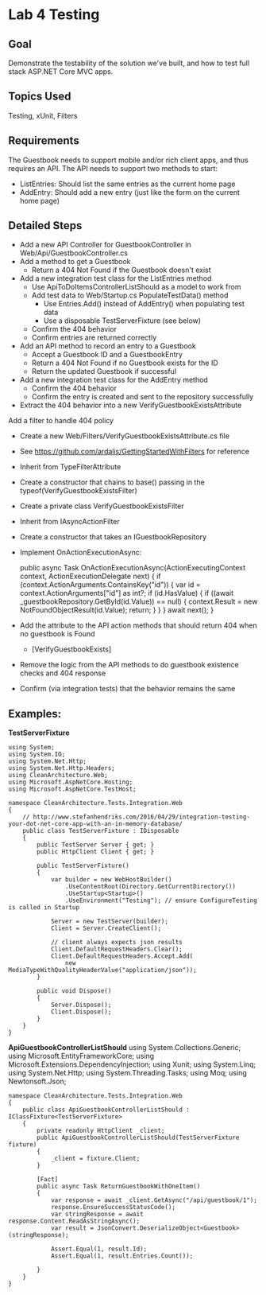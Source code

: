 # Lab 4 Testing

## Goal
Demonstrate the testability of the solution we've built, and how to test full stack ASP.NET Core MVC apps.

## Topics Used
Testing, xUnit, Filters

## Requirements

The Guestbook needs to support mobile and/or rich client apps, and thus requires an API. The API needs to support two methods to start:

- ListEntries: Should list the same entries as the current home page
- AddEntry: Should add a new entry (just like the form on the current home page)

## Detailed Steps

- Add a new API Controller for GuestbookController in Web/Api/GuestbookController.cs
- Add a method to get a Guestbook
    - Return a 404 Not Found if the Guestbook doesn't exist
- Add a new integration test class for the ListEntries method
    - Use ApiToDoItemsControllerListShould as a model to work from
    - Add test data to Web/Startup.cs PopulateTestData() method
        - Use Entries.Add() instead of AddEntry() when populating test data
        - Use a disposable TestServerFixture (see below)
    - Confirm the 404 behavior
    - Confirm entries are returned correctly
- Add an API method to record an entry to a Guestbook
    - Accept a Guestbook ID and a GuestbookEntry
    - Return a 404 Not Found if no Guestbook exists for the ID
    - Return the updated Guestbook if successful
- Add a new integration test class for the AddEntry method
    - Confirm the 404 behavior
    - Confirm the entry is created and sent to the repository successfully
- Extract the 404 behavior into a new VerifyGuestbookExistsAttribute

Add a filter to handle 404 policy
- Create a new Web/Filters/VerifyGuestbookExistsAttribute.cs file
- See https://github.com/ardalis/GettingStartedWithFilters for reference
- Inherit from TypeFilterAttribute
- Create a constructor that chains to base() passing in the typeof(VerifyGuestbookExistsFilter)
- Create a private class VerifyGuestbookExistsFilter
- Inherit from IAsyncActionFilter
- Create a constructor that takes an IGuestbookRepository
- Implement OnActionExecutionAsync:

    public async Task OnActionExecutionAsync(ActionExecutingContext context, ActionExecutionDelegate next)
    {
        if (context.ActionArguments.ContainsKey("id"))
        {
            var id = context.ActionArguments["id"] as int?;
            if (id.HasValue)
            {
                if ((await _guestbookRepository.GetById(id.Value)) == null)
                {
                    context.Result = new NotFoundObjectResult(id.Value);
                    return;
                }
            }
        }
        await next();
    }

- Add the attribute to the API action methods that should return 404 when no guestbook is Found
    - [VerifyGuestbookExists]
- Remove the logic from the API methods to do guestbook existence checks and 404 response
- Confirm (via integration tests) that the behavior remains the same

## Examples:

**TestServerFixture**

    using System;
    using System.IO;
    using System.Net.Http;
    using System.Net.Http.Headers;
    using CleanArchitecture.Web;
    using Microsoft.AspNetCore.Hosting;
    using Microsoft.AspNetCore.TestHost;

    namespace CleanArchitecture.Tests.Integration.Web
    {
        // http://www.stefanhendriks.com/2016/04/29/integration-testing-your-dot-net-core-app-with-an-in-memory-database/
        public class TestServerFixture : IDisposable
        {
            public TestServer Server { get; }
            public HttpClient Client { get; }

            public TestServerFixture()
            {
                var builder = new WebHostBuilder()
                    .UseContentRoot(Directory.GetCurrentDirectory())
                    .UseStartup<Startup>()
                    .UseEnvironment("Testing"); // ensure ConfigureTesting is called in Startup

                Server = new TestServer(builder);
                Client = Server.CreateClient();

                // client always expects json results
                Client.DefaultRequestHeaders.Clear();
                Client.DefaultRequestHeaders.Accept.Add(
                    new MediaTypeWithQualityHeaderValue("application/json"));
            }

            public void Dispose()
            {
                Server.Dispose();
                Client.Dispose();
            }
        }
    }

**ApiGuestbookControllerListShould**
    using System.Collections.Generic;
    using Microsoft.EntityFrameworkCore;
    using Microsoft.Extensions.DependencyInjection;
    using Xunit;
    using System.Linq;
    using System.Net.Http;
    using System.Threading.Tasks;
    using Moq;
    using Newtonsoft.Json;

    namespace CleanArchitecture.Tests.Integration.Web
    {
        public class ApiGuestbookControllerListShould : IClassFixture<TestServerFixture>
        {
            private readonly HttpClient _client;
            public ApiGuestbookControllerListShould(TestServerFixture fixture)
            {
                _client = fixture.Client;
            }

            [Fact]
            public async Task ReturnGuestbookWithOneItem()
            {
                var response = await _client.GetAsync("/api/guestbook/1");
                response.EnsureSuccessStatusCode();
                var stringResponse = await response.Content.ReadAsStringAsync();
                var result = JsonConvert.DeserializeObject<Guestbook>(stringResponse);

                Assert.Equal(1, result.Id);
                Assert.Equal(1, result.Entries.Count());

            }
        }
    }